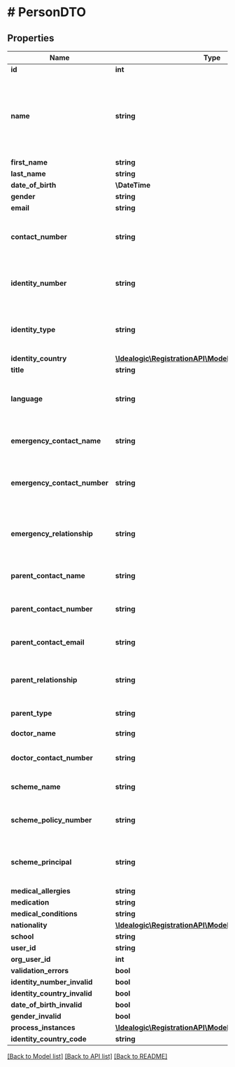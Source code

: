 # # PersonDTO

## Properties

Name | Type | Description | Notes
------------ | ------------- | ------------- | -------------
**id** | **int** |  | [optional]
**name** | **string** | Dynamic field to display the Person&#39;s name and date of birth. Used for display purposes. | [optional]
**first_name** | **string** |  | [optional]
**last_name** | **string** |  | [optional]
**date_of_birth** | **\DateTime** |  | [optional]
**gender** | **string** |  |
**email** | **string** |  | [optional]
**contact_number** | **string** | Telephone number. Usually a cellphone number. | [optional]
**identity_number** | **string** | Number associated with the identification type. | [optional]
**identity_type** | **string** | Identificaiton type, such as a national ID or passport. | [optional]
**identity_country** | [**\Idealogic\RegistrationAPI\Model\CountryDTO**](CountryDTO.md) |  |
**title** | **string** |  | [optional]
**language** | **string** | Native language or preferred contact language. | [optional]
**emergency_contact_name** | **string** | Emergency contact persons&#39;s name. | [optional]
**emergency_contact_number** | **string** | Emergency contact person&#39;s contact number. | [optional]
**emergency_relationship** | **string** | Emergency contact person&#39;s relationship to the person. | [optional]
**parent_contact_name** | **string** | Parent or guardian&#39;s name. | [optional]
**parent_contact_number** | **string** | Parent or guardian&#39;s contact number. | [optional]
**parent_contact_email** | **string** | Parent or guardian&#39;s email. | [optional]
**parent_relationship** | **string** | Parent or guardian&#39;s relationship to the person. | [optional]
**parent_type** | **string** | Parent or guardian. | [optional]
**doctor_name** | **string** | Doctor&#39;s name. | [optional]
**doctor_contact_number** | **string** | Doctor&#39;s contact number. | [optional]
**scheme_name** | **string** | Medical scheme name. | [optional]
**scheme_policy_number** | **string** | Medical scheme policy number. | [optional]
**scheme_principal** | **string** | Medical scheme principal member name. | [optional]
**medical_allergies** | **string** |  | [optional]
**medication** | **string** |  | [optional]
**medical_conditions** | **string** |  | [optional]
**nationality** | [**\Idealogic\RegistrationAPI\Model\CountryDTO**](CountryDTO.md) |  | [optional]
**school** | **string** |  | [optional]
**user_id** | **string** |  | [optional]
**org_user_id** | **int** |  | [optional]
**validation_errors** | **bool** |  | [optional]
**identity_number_invalid** | **bool** |  | [optional]
**identity_country_invalid** | **bool** |  | [optional]
**date_of_birth_invalid** | **bool** |  | [optional]
**gender_invalid** | **bool** |  | [optional]
**process_instances** | [**\Idealogic\RegistrationAPI\Model\ProcessInstanceDTO[]**](ProcessInstanceDTO.md) |  | [optional]
**identity_country_code** | **string** |  | [optional]

[[Back to Model list]](../../README.md#models) [[Back to API list]](../../README.md#endpoints) [[Back to README]](../../README.md)
